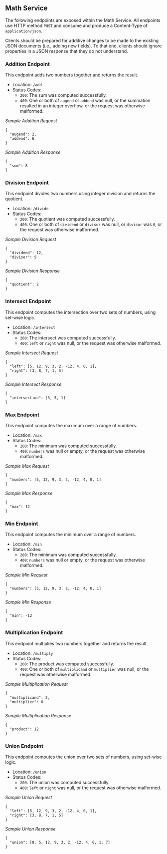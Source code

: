 ## Math Service
The following endpoints are exposed within the Math Service. All endpoints use HTTP method `POST`
and consume and produce a Content-Type of `application/json`.

Clients should be prepared for additive changes to be made to the existing JSON documents (i.e.,
adding new fields). To that end, clients should ignore properties in a JSON response that they do
not understand.


### Addition Endpoint
This endpoint adds two numbers together and returns the result.

- Location: `/add`
- Status Codes:
  - `200`: The sum was computed successfully.
  - `400`: One or both of `augend` or `addend` was null, or the summation resulted in an integer
  overflow, or the request was otherwise malformed.

_Sample Addition Request_
```
{
  "augend": 2,
  "addend": 6
}
```

_Sample Addition Response_
```
{
  "sum": 8
}
```


### Division Endpoint
This endpoint divides two numbers using integer division and returns the quotient. 

- Location: `/divide`
- Status Codes:
  - `200`: The quotient was computed successfully.
  - `400`: One or both of `dividend` or `divisor` was null, or `divisor` was `0`, or the request was
  otherwise malformed.

_Sample Division Request_
```
{
  "dividend": 12,
  "divisor": 5
}
```

_Sample Division Response_
```
{
  "quotient": 2
}
```


### Intersect Endpoint
This endpoint computes the intersection over two sets of numbers, using set-wise logic.

- Location: `/intersect`
- Status Codes:
  - `200`: The intersect was computed successfully.
  - `400`: `left` or `right` was null, or the request was otherwise malformed.

_Sample Intersect Request_
```
{
  "left": [5, 12, 9, 3, 2, -12, 4, 0, 1],
  "right": [3, 8, 7, 1, 5]
}
```

_Sample Intersect Response_
```
{
  "intersection": [3, 5, 1]
}
```


### Max Endpoint
This endpoint computes the maximum over a range of numbers.

- Location: `/max`
- Status Codes:
  - `200`: The minimum was computed successfully.
  - `400`: `numbers` was null or empty, or the request was otherwise malformed.

_Sample Max Request_
```
{
  "numbers": [5, 12, 9, 3, 2, -12, 4, 0, 1]
}
```

_Sample Max Response_
```
{
  "max": 12
}
```


### Min Endpoint
This endpoint computes the minimum over a range of numbers.

- Location: `/min`
- Status Codes:
  - `200`: The minimum was computed successfully.
  - `400`: `numbers` was null or empty, or the request was otherwise malformed.

_Sample Min Request_
```
{
  "numbers": [5, 12, 9, 3, 2, -12, 4, 0, 1]
}
```

_Sample Min Response_
```
{
  "min": -12
}
```


### Multiplication Endpoint
This endpoint multiplies two numbers together and returns the result.

- Location: `/multiply`
- Status Codes:
  - `200`: The product was computed successfully.
  - `400`: One or both of `multiplicand` or `multiplier` was null, or the request was otherwise
  malformed.

_Sample Multiplication Request_
```
{
  "multiplicand": 2,
  "multiplier": 6
}
```

_Sample Multiplication Response_
```
{
  "product": 12
}
```


### Union Endpoint
This endpoint computes the union over two sets of numbers, using set-wise logic.

- Location: `/union`
- Status Codes:
  - `200`: The union was computed successfully.
  - `400`: `left` or `right` was null, or the request was otherwise malformed.

_Sample Union Request_
```
{
  "left": [5, 12, 9, 3, 2, -12, 4, 0, 1],
  "right": [3, 8, 7, 1, 5]
}
```

_Sample Union Response_
```
{
  "union": [8, 5, 12, 9, 3, 2, -12, 4, 0, 1, 7]
}
```

